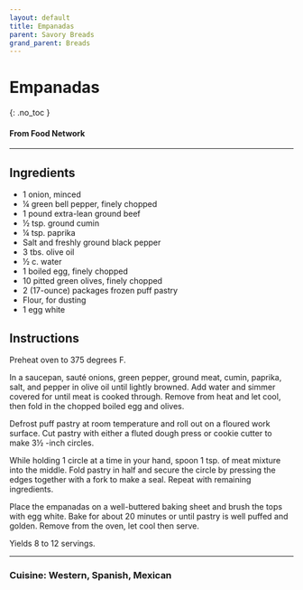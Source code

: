```yaml
---
layout: default
title: Empanadas
parent: Savory Breads
grand_parent: Breads
---
```


# Empanadas
{: .no_toc }
#### From Food Network
---

## Ingredients
<ul>
	<li>1 onion, minced</li>
	<li>¼ green bell pepper, finely chopped</li>
	<li>1 pound extra-lean ground beef</li>
	<li>½ tsp. ground cumin</li>
	<li>¼ tsp. paprika</li>
	<li>Salt and freshly ground black pepper</li>
	<li>3 tbs. olive oil</li>
	<li>½ c. water</li>
	<li>1 boiled egg, finely chopped</li>
	<li>10 pitted green olives, finely chopped</li>
	<li>2 (17-ounce) packages frozen puff pastry</li>
	<li>Flour, for dusting</li>
	<li>1 egg white</li>
</ul>

## Instructions
Preheat oven to 375 degrees F.

In a saucepan, sauté onions, green pepper, ground meat,
cumin, paprika, salt, and pepper in olive oil until lightly browned. Add water
and simmer covered for until meat is cooked through. Remove from heat and let
cool, then fold in the chopped boiled egg and olives.

Defrost puff pastry at room temperature and roll out on a
floured work surface. Cut pastry with either a fluted dough press or cookie
cutter to make 3½ -inch circles.

While holding 1 circle at a time in your hand, spoon 1 tsp. of
meat mixture into the middle. Fold pastry in half and secure the circle by
pressing the edges together with a fork to make a seal. Repeat with remaining
ingredients.

Place the empanadas on a well-buttered baking sheet and
brush the tops with egg white. Bake for about 20 minutes or until pastry is
well puffed and golden. Remove from the oven, let cool then serve.

Yields 8 to 12 servings.


--- 

### Cuisine: Western, Spanish, Mexican